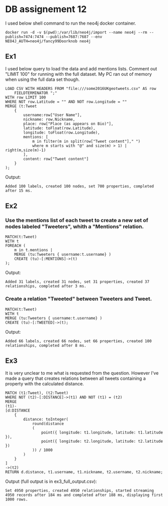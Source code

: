 # DB assignement 12

I used below shell command to run the neo4j docker container.

    docker run -d -v $(pwd):/var/lib/neo4j/import --name neo4j --rm --publish=7474:7474 --publish=7687:7687 --env NEO4J_AUTH=neo4j/fancy99Doorknob neo4j

## Ex1


I used below query to load the data and add mentions lists. Comment out "LIMIT 100" for running with the full dataset. My PC ran out of memory when using the full data set though.

    LOAD CSV WITH HEADERS FROM "file:///some2016UKgeotweets.csv" AS row 
        FIELDTERMINATOR ";"
    WITH row LIMIT 100
    WHERE NOT row.Latitude = "" AND NOT row.Longitude = ""
    MERGE (t:Tweet
        {
            username:row["User Name"],
            nickname: row.Nickname,
            place: row["Place (as appears on Bio)"],
            latitude: toFloat(row.Latitude),
            longitude: toFloat(row.Longitude),
            mentions: [
                m in filter(m in split(row["Tweet content"]," ") 
                where m starts with "@" and size(m) > 1) | right(m,size(m)-1)
            ],
            content: row["Tweet content"]
        }
    );

Output:

    Added 100 labels, created 100 nodes, set 700 properties, completed after 15 ms.

## Ex2

### Use the mentions list of each tweet to create a new set of nodes labeled "Tweeters", whith a "Mentions" relation.

    MATCH(t:Tweet) 
    WITH t
    FOREACH (
        m in t.mentions | 
        MERGE (tu:Tweeters { username:t.username} )
        CREATE (tu)-[:MENTIONS]->(t)
    );

Output:

    Added 31 labels, created 31 nodes, set 31 properties, created 37 relationships, completed after 3 ms.

### Create a relation "Tweeted" between Tweeters and Tweet.

    MATCH(t:Tweet) 
    WITH t
    MERGE (tu:Tweeters { username:t.username} )
    CREATE (tu)-[:TWEETED]->(t);

Output:

    Added 66 labels, created 66 nodes, set 66 properties, created 100 relationships, completed after 8 ms.

## Ex3

It is very unclear to me what is requested from the question. However I've made a query that creates relations between all tweets containing a property with the calculated distance.

    MATCH (t1:Tweet), (t2:Tweet)
    WHERE NOT (t2)-[:DISTANCE]->(t1) AND NOT (t1) = (t2)
    MERGE 
    (t1)-
    [d:DISTANCE 
        {
            distance: toInteger(
                round(distance
                (
                    point({ longitude: t1.longitude, latitude: t1.latitude }),
                    point({ longitude: t2.longitude, latitude: t2.latitude })
                )) / 1000
            )
        }
    ]
    ->(t2)
    RETURN d.distance, t1.username, t1.nickname, t2.username, t2.nickname;

Output (full output is in ex3_full_output.csv):

    Set 4950 properties, created 4950 relationships, started streaming 4950 records after 184 ms and completed after 188 ms, displaying first 1000 rows.



